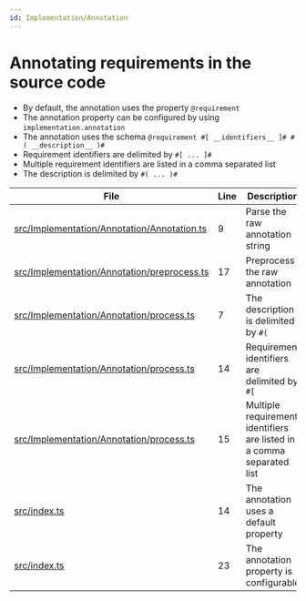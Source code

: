 ```yaml
---
id: Implementation/Annotation
---
```


# Annotating requirements in the source code

-   By default, the annotation uses the property `@requirement`
-   The annotation property can be configured by using `implementation.annotation`
-   The annotation uses the schema `@requirement #[ __identifiers__ ]# #( __description__ )#`
-   Requirement identifiers are delimited by `#[ ... ]#`
-   Multiple requirement identifiers are listed in a comma separated list
-   The description is delimited by `#( ... )#`

<div class="tracey">

| File                                                                                                 | Line | Description                                                           |
| ---------------------------------------------------------------------------------------------------- | ---- | --------------------------------------------------------------------- |
| [src/Implementation/Annotation/Annotation.ts](../../src/Implementation/Annotation/Annotation.ts#L9)  | 9    | Parse the raw annotation string                                       |
| [src/Implementation/Annotation/preprocess.ts](../../src/Implementation/Annotation/preprocess.ts#L17) | 17   | Preprocess the raw annotation                                         |
| [src/Implementation/Annotation/process.ts](../../src/Implementation/Annotation/process.ts#L7)        | 7    | The description is delimited by `#(`                                  |
| [src/Implementation/Annotation/process.ts](../../src/Implementation/Annotation/process.ts#L14)       | 14   | Requirement identifiers are delimited by `#[`                         |
| [src/Implementation/Annotation/process.ts](../../src/Implementation/Annotation/process.ts#L15)       | 15   | Multiple requirement identifiers are listed in a comma separated list |
| [src/index.ts](../../src/index.ts#L14)                                                               | 14   | The annotation uses a default property                                |
| [src/index.ts](../../src/index.ts#L23)                                                               | 23   | The annotation property is configurable                               |

</div>
